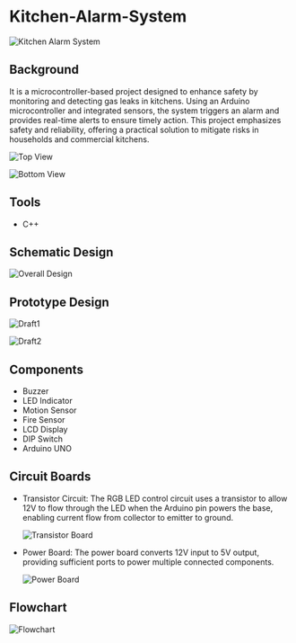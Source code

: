 # Kitchen-Alarm-System
![Kitchen Alarm System](https://github.com/user-attachments/assets/f2084811-0deb-4fd4-b3c3-37aeb96948fb)


## Background
It is a microcontroller-based project designed to enhance safety by monitoring and detecting gas leaks in kitchens. Using an Arduino microcontroller and integrated sensors, the system triggers an alarm and provides real-time alerts to ensure timely action. This project emphasizes safety and reliability, offering a practical solution to mitigate risks in households and commercial kitchens.

![Top View](https://github.com/user-attachments/assets/85fa7a92-8a03-4d3d-b724-53a156463879)

![Bottom View](https://github.com/user-attachments/assets/281dd17e-3e72-46e7-8c5f-8adb9d7f2ce9)


## Tools
- C++


## Schematic Design
![Overall Design](https://github.com/user-attachments/assets/bc089bd8-914a-44bf-bcdb-79b0df21de0d)



## Prototype Design
![Draft1](https://github.com/user-attachments/assets/9d1a4469-911d-407a-bff8-bda4b46abaa1)

![Draft2](https://github.com/user-attachments/assets/17250bc0-2b75-4de9-a0d4-85717c9cd354)


## Components
- Buzzer
- LED Indicator
- Motion Sensor
- Fire Sensor
- LCD Display
- DIP Switch
- Arduino UNO


## Circuit Boards
- Transistor Circuit: The RGB LED control circuit uses a transistor to allow 12V to flow through the LED when the Arduino pin powers the base, enabling current flow from collector to emitter to ground.

  ![Transistor Board](https://github.com/user-attachments/assets/805c0400-75f7-432d-ab18-48e6afae2285)


- Power Board: The power board converts 12V input to 5V output, providing sufficient ports to power multiple connected components.

  ![Power Board](https://github.com/user-attachments/assets/a1ba7fc6-2569-4d05-be07-854ab47eb417)



## Flowchart
![Flowchart](https://github.com/user-attachments/assets/92db8890-22bc-4b86-bbcb-aa01479faf5b)

